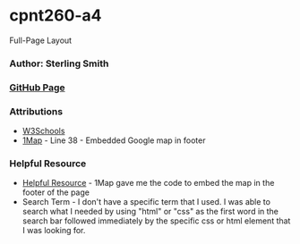 # cpnt260-a4
Full-Page Layout

### Author: Sterling Smith

### [GitHub Page](https://abstractster.github.io/cpnt260-a4/)

### Attributions
- [W3Schools](https://www.w3schools.com/)
- [1Map](https://1map.com/map-embed) - Line 38 - Embedded Google map in footer

### Helpful Resource
- [Helpful Resource](https://1map.com/map-embed) - 1Map gave me the code to embed the map in the footer of the page
- Search Term - I don't have a specific term that I used. I was able to search what I needed by using "html" or "css" as the first word in the search bar followed immediately by the specific css or html element that I was looking for.

